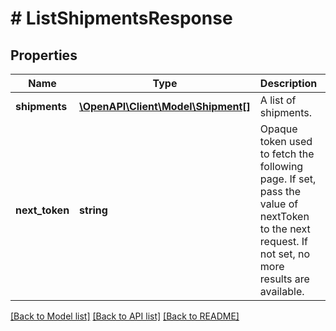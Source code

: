# # ListShipmentsResponse

## Properties

Name | Type | Description | Notes
------------ | ------------- | ------------- | -------------
**shipments** | [**\OpenAPI\Client\Model\Shipment[]**](Shipment.md) | A list of shipments. | [optional]
**next_token** | **string** | Opaque token used to fetch the following page. If set, pass the value of nextToken to the next request. If not set, no more results are available. | [optional]

[[Back to Model list]](../../README.md#models) [[Back to API list]](../../README.md#endpoints) [[Back to README]](../../README.md)
